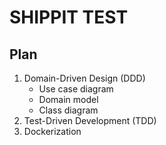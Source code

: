 # SHIPPIT TEST

## Plan
1. Domain-Driven Design (DDD)
    - Use case diagram
    - Domain model
    - Class diagram
2. Test-Driven Development (TDD)
3. Dockerization
